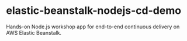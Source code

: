 # elastic-beanstalk-nodejs-cd-demo
Hands-on Node.js workshop app for end-to-end continuous delivery on AWS Elastic Beanstalk.
